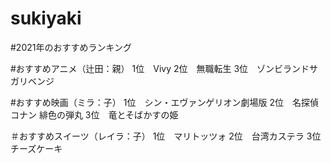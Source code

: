 # sukiyaki
#2021年のおすすめランキング

#おすすめアニメ（辻田：親）
1位　Vivy
2位　無職転生
3位　ゾンビランドサガリベンジ

#おすすめ映画（ミラ：子）
1位　シン・エヴァンゲリオン劇場版
2位　名探偵コナン 緋色の弾丸
3位　竜とそばかすの姫

＃おすすめスイーツ（レイラ：子）
1位　マリトッツォ
2位　台湾カステラ
3位　チーズケーキ
